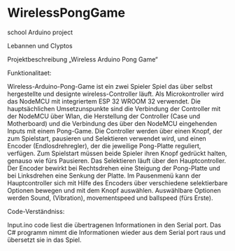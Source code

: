 # WirelessPongGame
school Arduino project

Lebannen und Clyptos

Projektbeschreibung „Wireless Arduino Pong Game“

Funktionalitaet:

Wireless-Arduino-Pong-Game ist ein zwei Spieler Spiel das über selbst hergestellte und designte wireless-Controller läuft. Als Microkontroller wird das NodeMCU mit integriertem ESP 32 WROOM 32 verwendet. Die hauptsächlichen Umsetzunspunkte sind die Verbindung der Controller mit der NodeMCU über Wlan, die Herstellung der Controller (Case und Motherboard) und die Verbindung des über den NodeMCU eingehenden Inputs mit einem Pong-Game.
Die Controller werden über einen Knopf, der zum Spielstart, pausieren und Selektieren verwendet wird, und einen Encoder (Endlosdrehregler), der die jeweilige Pong-Platte reguliert, verfügen. Zum Spielstart müssen beide Spieler ihren Knopf gedrückt halten, genauso wie fürs Pausieren. Das Selektieren läuft über den Hauptcontroller. Der Encoder bewirkt bei Rechtsdrehen eine Steigung der Pong-Platte und bei Linksdrehen eine Senkung der Platte. Im Pausenmenü kann der Hauptcontroller sich mit Hilfe des Encoders über verschiedene selektierbare Optionen bewegen und mit dem Knopf auswählen. Auswählbare Optionen werden Sound, (Vibration), movementspeed und ballspeed (fürs Erste). 

Code-Verständniss:

Input.ino code liest die übertragenen Informationen in den Serial port. Das C# programm nimmt die Informationen wieder aus dem Serial port raus und übersetzt sie in das Spiel. 
